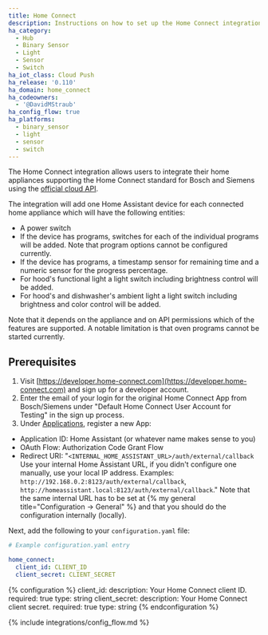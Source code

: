 ```yaml
---
title: Home Connect
description: Instructions on how to set up the Home Connect integration within Home Assistant.
ha_category:
  - Hub
  - Binary Sensor
  - Light
  - Sensor
  - Switch
ha_iot_class: Cloud Push
ha_release: '0.110'
ha_domain: home_connect
ha_codeowners:
  - '@DavidMStraub'
ha_config_flow: true
ha_platforms:
  - binary_sensor
  - light
  - sensor
  - switch
---
```


The Home Connect integration allows users to integrate their home appliances supporting the Home Connect standard for Bosch and Siemens using the [official cloud API](https://developer.home-connect.com).

The integration will add one Home Assistant device for each connected home appliance which will have the following entities:

- A power switch
- If the device has programs, switches for each of the individual programs will be added. Note that program options cannot be configured currently.
- If the device has programs, a timestamp sensor for remaining time and a numeric sensor for the progress percentage.
- For hood's functional light a light switch including brightness control will be added.
- For hood's and dishwasher's ambient light a light switch including brightness and color control will be added.

Note that it depends on the appliance and on API permissions which of the features are supported. A notable limitation is that oven programs cannot be started currently.

## Prerequisites

1. Visit [https://developer.home-connect.com](https://developer.home-connect.com) and sign up for a developer account.
2. Enter the email of your login for the original Home Connect App from Bosch/Siemens under "Default Home Connect User Account for Testing" in the sign up process.
3. Under [Applications](https://developer.home-connect.com/applications), register a new App:

- Application ID: Home Assistant (or whatever name makes sense to you)
- OAuth Flow: Authorization Code Grant Flow
- Redirect URI: "`<INTERNAL_HOME_ASSISTANT_URL>/auth/external/callback`
  Use your internal Home Assistant URL, if you didn't configure one manually, use your local IP address. Examples: `http://192.168.0.2:8123/auth/external/callback`, `http://homeassistant.local:8123/auth/external/callback`." Note that the same internal URL has to be set at {% my general title="Configuration -> General" %} and that you should do the configuration internally (locally). 

Next, add the following to your `configuration.yaml` file:

```yaml
# Example configuration.yaml entry

home_connect:
  client_id: CLIENT_ID
  client_secret: CLIENT_SECRET
```

{% configuration %}
client_id:
  description: Your Home Connect client ID.
  required: true
  type: string
client_secret:
  description: Your Home Connect client secret.
  required: true
  type: string
{% endconfiguration %}

{% include integrations/config_flow.md %}
